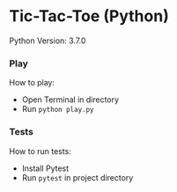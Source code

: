 # Tic-Tac-Toe (Python)
Python Version: 3.7.0

### Play
How to play:
- Open Terminal in directory
- Run ```python play.py```

### Tests
How to run tests:
- Install Pytest
- Run ```pytest``` in project directory